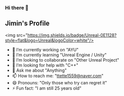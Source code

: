### Hi there 👋

## Jimin's Profile  

<img src="https://img.shields.io/badge/Unreal-0E1128?style=flat&logo=Unreal&logoColor=white"/>  


- 🔭 I’m currently working on "AYU"
- 🌱 I’m currently learning "Unreal Engine / Unity"
- 👯 I’m looking to collaborate on "Other Unreal Project"
- 🤔 I’m looking for help with "C++"
- 💬 Ask me about "Anything"
- 📫 How to reach me: "ttette1559@naver.com"
- 😄 Pronouns: "Only those who try can regret it"
- ⚡ Fun fact: "I am still 25 years old"


